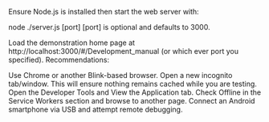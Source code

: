 Ensure Node.js is installed then start the web server with:

node ./server.js [port]
[port] is optional and defaults to 3000.

Load the demonstration home page at http://localhost:3000/#/Development_manual (or which ever port you specified). Recommendations:

Use Chrome or another Blink-based browser.
Open a new incognito tab/window. This will ensure nothing remains cached while you are testing.
Open the Developer Tools and View the Application tab.
Check Offline in the Service Workers section and browse to another page.
Connect an Android smartphone via USB and attempt remote debugging.